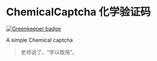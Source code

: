 # ChemicalCaptcha 化学验证码

[![Greenkeeper badge](https://badges.greenkeeper.io/ZhangZisu/ChemicalCaptcha.svg)](https://greenkeeper.io/)

A simple Chemical captcha
> 老师说了，“学以致用”。
